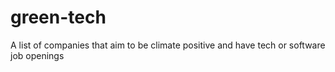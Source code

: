 # green-tech
A list of companies that aim to be climate positive and have tech or software job openings
